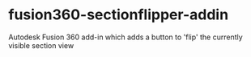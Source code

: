 # fusion360-sectionflipper-addin
Autodesk Fusion 360 add-in which adds a button to 'flip' the currently visible section view
